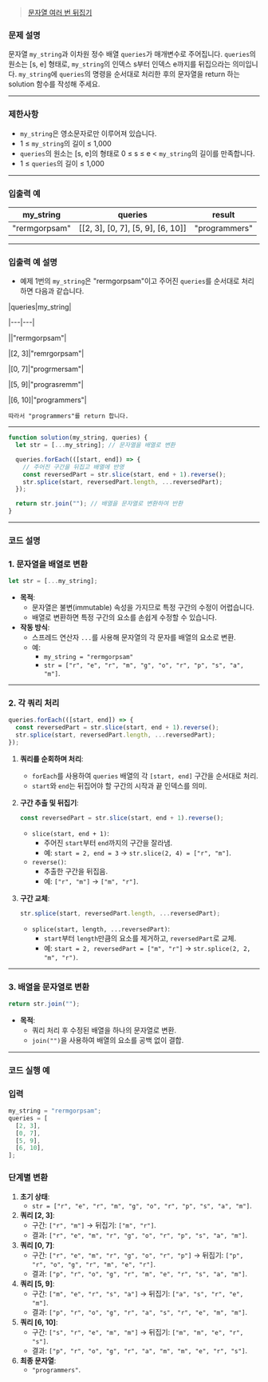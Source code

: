 > [문자열 여러 번 뒤집기](https://school.programmers.co.kr/learn/courses/30/lessons/181913)

### **문제 설명**

문자열 `my_string`과 이차원 정수 배열 `queries`가 매개변수로 주어집니다. `queries`의 원소는 [s, e] 형태로, `my_string`의 인덱스 s부터 인덱스 e까지를 뒤집으라는 의미입니다. `my_string`에 `queries`의 명령을 순서대로 처리한 후의 문자열을 return 하는 solution 함수를 작성해 주세요.

---

### 제한사항

- `my_string`은 영소문자로만 이루어져 있습니다.
- 1 ≤ `my_string`의 길이 ≤ 1,000
- `queries`의 원소는 [s, e]의 형태로 0 ≤ s ≤ e < `my_string`의 길이를 만족합니다.
- 1 ≤ `queries`의 길이 ≤ 1,000

---

### 입출력 예

| my_string     | queries                           | result        |
| ------------- | --------------------------------- | ------------- |
| "rermgorpsam" | [[2, 3], [0, 7], [5, 9], [6, 10]] | "programmers" |

---

### 입출력 예 설명

- 예제 1번의 `my_string`은 "rermgorpsam"이고 주어진 `queries`를 순서대로 처리하면 다음과 같습니다.

|queries|my_string|

|---|---|

||"rermgorpsam"|

|[2, 3]|"remrgorpsam"|

|[0, 7]|"progrmersam"|

|[5, 9]|"prograsremm"|

|[6, 10]|"programmers"|

`따라서 "programmers"를 return 합니다.`

---

```jsx
function solution(my_string, queries) {
  let str = [...my_string]; // 문자열을 배열로 변환

  queries.forEach(([start, end]) => {
    // 주어진 구간을 뒤집고 배열에 반영
    const reversedPart = str.slice(start, end + 1).reverse();
    str.splice(start, reversedPart.length, ...reversedPart);
  });

  return str.join(""); // 배열을 문자열로 변환하여 반환
}
```

---

### **코드 설명**

### **1. 문자열을 배열로 변환**

```jsx
let str = [...my_string];
```

- **목적**:
  - 문자열은 불변(immutable) 속성을 가지므로 특정 구간의 수정이 어렵습니다.
  - 배열로 변환하면 특정 구간의 요소를 손쉽게 수정할 수 있습니다.
- **작동 방식**:
  - 스프레드 연산자 `...`를 사용해 문자열의 각 문자를 배열의 요소로 변환.
  - 예:
    - `my_string = "rermgorpsam"`
    - `str = ["r", "e", "r", "m", "g", "o", "r", "p", "s", "a", "m"]`.

---

### **2. 각 쿼리 처리**

```jsx
queries.forEach(([start, end]) => {
  const reversedPart = str.slice(start, end + 1).reverse();
  str.splice(start, reversedPart.length, ...reversedPart);
});
```

1. **쿼리를 순회하며 처리**:
   - `forEach`를 사용하여 `queries` 배열의 각 `[start, end]` 구간을 순서대로 처리.
   - `start`와 `end`는 뒤집어야 할 구간의 시작과 끝 인덱스를 의미.
2. **구간 추출 및 뒤집기**:

   ```jsx
   const reversedPart = str.slice(start, end + 1).reverse();
   ```

   - `slice(start, end + 1)`:
     - 주어진 `start`부터 `end`까지의 구간을 잘라냄.
     - 예: `start = 2, end = 3` → `str.slice(2, 4) = ["r", "m"]`.
   - `reverse()`:
     - 추출한 구간을 뒤집음.
     - 예: `["r", "m"]` → `["m", "r"]`.

3. **구간 교체**:

   ```jsx
   str.splice(start, reversedPart.length, ...reversedPart);
   ```

   - `splice(start, length, ...reversedPart)`:
     - `start`부터 `length`만큼의 요소를 제거하고, `reversedPart`로 교체.
     - 예: `start = 2, reversedPart = ["m", "r"]` → `str.splice(2, 2, "m", "r")`.

---

### **3. 배열을 문자열로 변환**

```jsx
return str.join("");
```

- **목적**:
  - 쿼리 처리 후 수정된 배열을 하나의 문자열로 변환.
  - `join("")`을 사용하여 배열의 요소를 공백 없이 결합.

---

### **코드 실행 예**

### **입력**

```jsx
my_string = "rermgorpsam";
queries = [
  [2, 3],
  [0, 7],
  [5, 9],
  [6, 10],
];
```

### **단계별 변환**

1. **초기 상태**:
   - `str = ["r", "e", "r", "m", "g", "o", "r", "p", "s", "a", "m"]`.
2. **쿼리 [2, 3]**:
   - 구간: `["r", "m"]` → 뒤집기: `["m", "r"]`.
   - 결과: `["r", "e", "m", "r", "g", "o", "r", "p", "s", "a", "m"]`.
3. **쿼리 [0, 7]**:
   - 구간: `["r", "e", "m", "r", "g", "o", "r", "p"]` → 뒤집기: `["p", "r", "o", "g", "r", "m", "e", "r"]`.
   - 결과: `["p", "r", "o", "g", "r", "m", "e", "r", "s", "a", "m"]`.
4. **쿼리 [5, 9]**:
   - 구간: `["m", "e", "r", "s", "a"]` → 뒤집기: `["a", "s", "r", "e", "m"]`.
   - 결과: `["p", "r", "o", "g", "r", "a", "s", "r", "e", "m", "m"]`.
5. **쿼리 [6, 10]**:
   - 구간: `["s", "r", "e", "m", "m"]` → 뒤집기: `["m", "m", "e", "r", "s"]`.
   - 결과: `["p", "r", "o", "g", "r", "a", "m", "m", "e", "r", "s"]`.
6. **최종 문자열**:
   - `"programmers"`.
